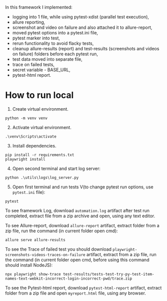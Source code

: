 In this framework I implemented:
- logging into 1 file, while using pytest-xdist (parallel test execution),
- allure reporting, 
- screenshot and video on failure and also attached it to allure-report,
- moved pytest options into a pytest.ini file,
- pytest marker into test,
- rerun functionality to avoid flacky tests,
- cleanup allure-results (report) and test-results (screenshots and videos on failure) folders before each pytest run,
- test data moved into separate file,
- trace on failed tests,
- secret variable - BASE_URL,
- pytest-html report.

# How to run local
1. Create virtual environment.
```
python -m venv venv
```
2. Activate virtual environment.
```
.\venv\Scripts\activate
```
3. Install dependencies.
```
pip install -r requirements.txt
playwright install
```
4. Open second terminal and start log server:
```
python .\utils\logs\log_server.py
```
5. Open first terminal and run tests V(to change pytest run options, use `pytest.ini` file):
```
pytest
```

To see framework Log, download `automation.log` artifact after test run completed, extract file from a zip archive and open, using any text editor.

To see Allure-report, download `allure-report` artifact, extract folder from a zip file, run the command (in current folder open cmd):
```
allure serve allure-results
```

To see the Trace of failed test you should download `playwright-screenshots-videos-traces-on-failure` artifact, extract from a zip file, run the command (in current folder open cmd, before using this command should install NodeJS):
```
npx playwright show-trace test-results/tests-test-try-py-test-item-names-text-webkit-incorrect-login-incorrect-pwd/trace.zip
```

To see the Pytest-html report, download `pytest-html-report` artifact, extract folder from a zip file and open `myreport.html` file, using any browser.